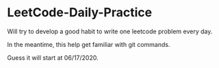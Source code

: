 # LeetCode-Daily-Practice

Will try to develop a good habit to write one leetcode problem every day.

In the meantime, this help get familiar with git commands.

Guess it will start at 06/17/2020.
